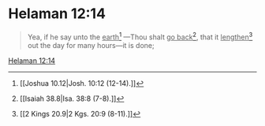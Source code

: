 # Helaman 12:14

> Yea, if he say unto the <u>earth</u>[^a] —Thou shalt <u>go back</u>[^b], that it <u>lengthen</u>[^c] out the day for many hours—it is done;

[Helaman 12:14](https://www.churchofjesuschrist.org/study/scriptures/bofm/hel/12?lang=eng&id=p14#p14)


[^a]: [[Joshua 10.12|Josh. 10:12 (12-14).]]
[^b]: [[Isaiah 38.8|Isa. 38:8 (7-8).]]
[^c]: [[2 Kings 20.9|2 Kgs. 20:9 (8-11).]]
